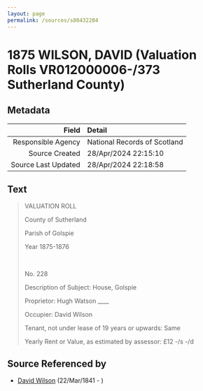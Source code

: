 ```yaml
---
layout: page
permalink: /sources/s80432284
---
```


# 1875 WILSON, DAVID (Valuation Rolls VR012000006-/373 Sutherland County)

## Metadata
Field | Detail
---:|:---
Responsible Agency | National Records of Scotland
Source Created | 28/Apr/2024 22:15:10
Source Last Updated | 28/Apr/2024 22:18:58

## Text

> VALUATION ROLL
>
> County of Sutherland
>
> Parish of Golspie
>
> Year 1875-1876
>
> <br/>
>
> No. 228
>
> Description of Subject: House, Golspie
>
> Proprietor: Hugh Watson ____
>
> Occupier: David Wilson
>
> Tenant, not under lease of 19 years or upwards: Same
>
> Yearly Rent or Value, as estimated by assessor: £12 -/s -/d
>

## Source Referenced by

* [David Wilson](../people/@15598112@-david-wilson-b1841-3-22-d.md) (22/Mar/1841 - )
